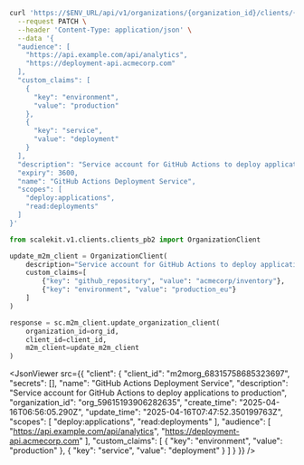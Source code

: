 <CodeWithHeader method="patch" endpoint="/api/v1/organizations/{organization_id}/clients/{client_id}">

<Tabs groupId="tech-stack" querystring>
<TabItem value="curl" label="cURL">

```bash showLineNumbers
curl 'https://$ENV_URL/api/v1/organizations/{organization_id}/clients/{client_id}' \
  --request PATCH \
  --header 'Content-Type: application/json' \
  --data '{
  "audience": [
    "https://api.example.com/api/analytics",
    "https://deployment-api.acmecorp.com"
  ],
  "custom_claims": [
    {
      "key": "environment",
      "value": "production"
    },
    {
      "key": "service",
      "value": "deployment"
    }
  ],
  "description": "Service account for GitHub Actions to deploy applications to production",
  "expiry": 3600,
  "name": "GitHub Actions Deployment Service",
  "scopes": [
    "deploy:applications",
    "read:deployments"
  ]
}'
```

</TabItem>
<TabItem value="python" label="Python">

```python showLineNumbers
from scalekit.v1.clients.clients_pb2 import OrganizationClient

update_m2m_client = OrganizationClient(
    description="Service account for GitHub Actions to deploy applications to production_eu",
    custom_claims=[
        {"key": "github_repository", "value": "acmecorp/inventory"},
        {"key": "environment", "value": "production_eu"}
    ]
)

response = sc.m2m_client.update_organization_client(
    organization_id=org_id,
    client_id=client_id,
    m2m_client=update_m2m_client
)
```

</TabItem>
</Tabs>

</CodeWithHeader>
<CodeWithHeader title="Response">

<JsonViewer src={{
    "client": {
        "client_id": "m2morg_68315758685323697",
        "secrets": [],
        "name": "GitHub Actions Deployment Service",
        "description": "Service account for GitHub Actions to deploy applications to production",
        "organization_id": "org_59615193906282635",
        "create_time": "2025-04-16T06:56:05.290Z",
        "update_time": "2025-04-16T07:47:52.350199763Z",
        "scopes": [
            "deploy:applications",
            "read:deployments"
        ],
        "audience": [
            "https://api.example.com/api/analytics",
            "https://deployment-api.acmecorp.com"
        ],
        "custom_claims": [
            {
                "key": "environment",
                "value": "production"
            },
            {
                "key": "service",
                "value": "deployment"
            }
        ]
    }
}} />

</CodeWithHeader>
